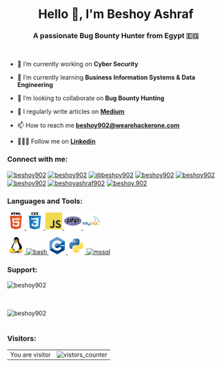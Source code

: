
<h1 align="center">Hello 👋, I'm Beshoy Ashraf</h1>
<h3 align="center">A passionate Bug Bounty Hunter from Egypt 🇪🇬</h3>
<br>

- 🔭 I’m currently working on **Cyber Security**

- 🌱 I’m currently learning **Business Information Systems & Data Engineering**

- 🤝 I’m looking to collaborate on **Bug Bounty Hunting**

- 📝 I regularly write articles on **[Medium](https://beshoy902.medium.com)**

- 📫 How to reach me **[beshoy902@wearehackerone.com](mailto:beshoy902@wearehackerone.com)**

- 👨🏻‍💻 Follow me on **[Linkedin](https://linkedin.com/in/beshoy902)**

<h3 align="left">Connect with me:</h3>
<p align="left">
<a href="https://linkedin.com/in/beshoy902" target="blank"><img align="center" src="https://ugc.production.linktr.ee/UUIc9UHRuKx9kaMBTdNw_unnamed.png?io=true&amp;size=thumbnail-stack-v1_0" alt="beshoy902" height="30" width="30" /></a>
   <a href="https://learn.microsoft.com/en-us/users/beshoy902/" target="blank"><img align="center" src="https://www.pngplay.com/wp-content/uploads/9/Microsoft-Logo-PNG-Free-File-Download.png" alt="beshoy902" height="40" width="40" /></a>
<a href="https://medium.com/@beshoy902" target="blank"><img align="center" src="https://ugc.production.linktr.ee/6c5d7de8-e679-4580-b48a-41071108d0b9_medium-logo-icon-189223.png" alt="@beshoy902" height="40" width="40" /></a>
<a href="https://www.datacamp.com/portfolio/beshoy902" target="blank"><img align="center" src="https://images.g2crowd.com/uploads/product/image/large_detail/large_detail_4072699d88b493349a899494aad8b890/datacamp.png" alt="beshoy902" height="30" width="30" /></a>
<a href="https://www.hackerrank.com/beshoy902" target="blank"><img align="center" src="https://raw.githubusercontent.com/rahuldkjain/github-profile-readme-generator/master/src/images/icons/Social/hackerrank.svg" alt="beshoy902" height="30" width="40" /></a>
<a href="https://www.leetcode.com/beshoy902" target="blank"><img align="center" src="https://raw.githubusercontent.com/rahuldkjain/github-profile-readme-generator/master/src/images/icons/Social/leet-code.svg" alt="beshoy902" height="30" width="40" /></a>
<a href="https://x.com/beshoyashraf902" target="blank"><img align="center" src="https://raw.githubusercontent.com/rahuldkjain/github-profile-readme-generator/master/src/images/icons/Social/twitter.svg" alt="beshoyashraf902" height="30" width="40" /></a>
<a href="https://instagram.com/beshoy.902" target="blank"><img align="center" src="https://raw.githubusercontent.com/rahuldkjain/github-profile-readme-generator/master/src/images/icons/Social/instagram.svg" alt="beshoy.902" height="30" width="40" /></a>
</p>


<h3 align="left">Languages and Tools:</h3>
<p align="left"> 
   <a href="https://www.w3.org/html/" target="_blank" rel="noreferrer"> 
      <img src="https://raw.githubusercontent.com/devicons/devicon/master/icons/html5/html5-original-wordmark.svg" alt="html5" width="40" height="40"/> </a> 
  <a href="https://www.w3schools.com/css/" target="_blank" rel="noreferrer"> <img src="https://raw.githubusercontent.com/devicons/devicon/master/icons/css3/css3-original-wordmark.svg" alt="css3" width="40" height="40"/> </a>  
  <a href="https://developer.mozilla.org/en-US/docs/Web/JavaScript" target="_blank" rel="noreferrer"> <img src="https://raw.githubusercontent.com/devicons/devicon/master/icons/javascript/javascript-original.svg" alt="javascript" width="40" height="40"/> </a> 
   <a href="https://www.php.net" target="_blank" rel="noreferrer"> <img src="https://raw.githubusercontent.com/devicons/devicon/master/icons/php/php-original.svg" alt="php" width="40" height="40"/> </a>
 <a href="https://www.mysql.com/" target="_blank" rel="noreferrer"> <img src="https://raw.githubusercontent.com/devicons/devicon/master/icons/mysql/mysql-original-wordmark.svg" alt="mysql" width="40" height="40"/> </a>   </p>

  <a href="https://www.linux.org/" target="_blank" rel="noreferrer"> <img src="https://raw.githubusercontent.com/devicons/devicon/master/icons/linux/linux-original.svg" alt="linux" width="40" height="40"/> </a>
<a href="https://www.gnu.org/software/bash/" target="_blank" rel="noreferrer"> <img src="https://www.vectorlogo.zone/logos/gnu_bash/gnu_bash-icon.svg" alt="bash" width="40" height="40"/> </a> 
  <a href="https://www.w3schools.com/cpp/" target="_blank" rel="noreferrer"> <img src="https://raw.githubusercontent.com/devicons/devicon/master/icons/cplusplus/cplusplus-original.svg" alt="cplusplus" width="40" height="40"/> </a> 
  <a href="https://www.python.org" target="_blank" rel="noreferrer"> <img src="https://raw.githubusercontent.com/devicons/devicon/master/icons/python/python-original.svg" alt="python" width="40" height="40"/> </a>
   <a href="https://www.microsoft.com/en-us/sql-server" target="_blank" rel="noreferrer"> <img src="https://www.svgrepo.com/show/303229/microsoft-sql-server-logo.svg" alt="mssql" width="40" height="40"/> </a>
  <br>


<h3 align="left">Support:</h3>
<p><a href="https://ipn.eg/S/ashraf902/instapay/3ozZuD"> <img align="left" src="https://beshoy902.github.io/gpa/instapay.png" height="50" width="210" alt="beshoy902" /></a></p><br><br><br>
<p><a href="https://ipn.eg/S/ashraf902/instapay/3ozZuD"> <img align="left" src="https://cdn.buymeacoffee.com/buttons/v2/default-yellow.png" height="50" width="210" alt="beshoy902" /></a></p><br><br>

### Visitors:
<table>
  <tr>
    <td>You are visitor</td>
    <td><img src="https://profile-counter.glitch.me/beshoy902/count.svg" alt="vistors_counter" /></td>
  </tr>
</table>
